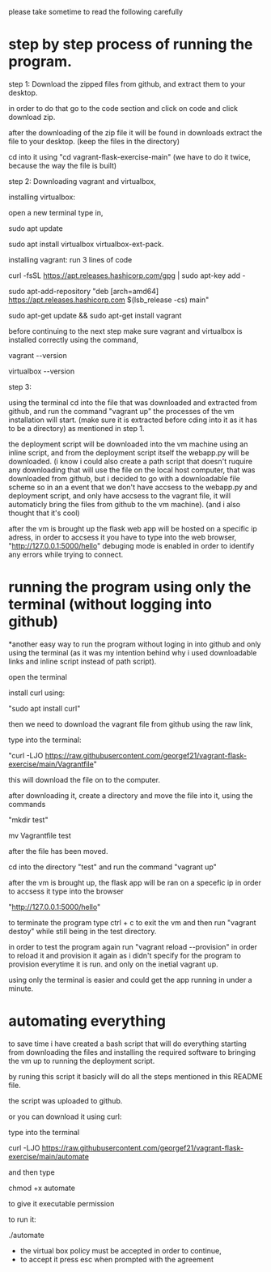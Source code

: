 please take sometime to read the following carefully

# step by step process of running the program.

step 1: Download the zipped files from github, and extract them to your desktop.

in order to do that go to the code section and click on code and click download zip.

after the downloading of the zip file it will be found in downloads extract the file to your desktop. (keep the files in the directory)

cd into it using "cd vagrant-flask-exercise-main" (we have to do it twice, because the way the file is built)

step 2: Downloading vagrant and virtualbox, 

installing virtualbox:

open a new terminal type in,

sudo apt update

sudo apt install virtualbox virtualbox-ext-pack.

installing vagrant: run 3 lines of code

curl -fsSL https://apt.releases.hashicorp.com/gpg | sudo apt-key add -

sudo apt-add-repository "deb [arch=amd64] https://apt.releases.hashicorp.com $(lsb_release -cs) main"

sudo apt-get update && sudo apt-get install vagrant

before continuing to the next step make sure vagrant and virtualbox is installed correctly using the command, 

vagrant --version

virtualbox --version


step 3:


using the terminal cd into the file that was downloaded and extracted from github, and run the command "vagrant up"
the processes of the vm installation will start. (make sure it is extracted before cding into it as it has to be a directory) as mentioned in step 1.

the deployment script will be downloaded into the vm machine using an inline script, and from the deployment script itself the webapp.py will be downloaded. (i know i could also create a path script that doesn't ruquire any downloading that will use the file on the local host computer, that was downloaded from github, but i decided to go with a downloadable file scheme so in an a event that we don't have accsess to the webapp.py and deployment script, and only have accsess to the vagrant file, it will automaticly bring the files from github to the vm machine). (and i also thought that it's cool)

after the vm is brought up the flask web app will be hosted on a specific ip adress,
in order to accsess it you have to type into the web browser, "http://127.0.0.1:5000/hello"
debuging mode is enabled in order to identify any errors while trying to connect.




# running the program using only the terminal (without logging into github)

*another easy way to run the program without loging in into github and only using the terminal (as it was my intention behind why i used downloadable links and inline script instead of path script).

open the terminal

install curl using:

"sudo apt install curl"

then we need to download the vagrant file from github using the raw link,

type into the terminal:

"curl -LJO https://raw.githubusercontent.com/georgef21/vagrant-flask-exercise/main/Vagrantfile"

this will download the file on to the computer.

after downloading it, create a directory and move the file into it, using the commands

"mkdir test"

mv Vagrantfile test

after the file has been moved.

cd into the directory "test"
and run the command "vagrant up"

after the vm is brought up, the flask app will be ran on a specefic ip in order to accsess it type into the browser

"http://127.0.0.1:5000/hello"

to terminate the program type ctrl + c to exit the vm and then run "vagrant destoy" while still being in the test directory.

in order to test the program again run "vagrant reload --provision" in order to reload it and provision it again as i didn't specify for the program to provision everytime it is run. and only on the inetial vagrant up.

using only the terminal is easier and could get the app running in under a minute.


# automating everything

to save time i have created a bash script that will do everything starting from downloading the files and installing the required software to bringing the vm up to running the deployment script.

by runing this script it basicly will do all the steps mentioned in this README file.

the script was uploaded to github.

or you can download it using curl:

type into the terminal

curl -LJO https://raw.githubusercontent.com/georgef21/vagrant-flask-exercise/main/automate

and then type

chmod +x automate

to give it executable permission

to run it:

./automate

* the virtual box policy must be accepted in order to continue,
* to accept it press esc when prompted with the agreement





